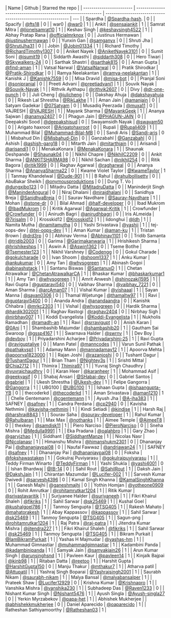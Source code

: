 | Name                     | Github                                                        | Starred the repo                                             |
| ------------------------ | ------------------------------------------------------------- | ------------------------------------------------------------ | --- |
| Spardha                  | [@Spardha-hash](https://github.com/Spardha-hash).             | 0                                                            |
| Spacify                  | [@fts18](https://github.com/fts18)                            | 0                                                            |
| war0                     | [@war0](https://github.com/war0)                              | 1                                                            |
| Ankit                    | [@sensaiankit](https://github.com/sensaiankit)                | 1                                                            |
| Samrat Mitra             | [@lionelsamrat10](https://github.com/lionelsamrat10)          | 1                                                            |
| Keshav Singh             | [@keshavsingh4522](https://github.com/keshavsingh4522/)       | 1                                                            |
| Abhay Pratap Rana        | [@officialmrknox](https://github.com/OfficialMrKnoX)          | 0                                                            |
| Justinus Hermawan        | [@justinushermawan](https://github.com/justinushermawan/)     | 0                                                            |
| Yunxin Gan               | [@samganyx](https://github.com/samganyx/)                     | 0                                                            |
| Shruti Jha               | [@ShrutiJha31](https://github.com/ShrutiJha31/)               | 0                                                            |
| Jobin                    | [@Jobin01334](https://github.com/Jobin01334)                  | 1                                                            |
| Richard Timothy          | [@RichardTimothy1307](https://github.com/RichardTimothy1307/) | 0                                                            |
| Aniket Nayek             | [@AniketNayek3101](https://github.com/AniketNayek3101)        | 0                                                            |
| Sumit Soni               | [@isumit19](https://github.com/isumit19/)                     | 0                                                            |
| Siddarth Awasthi         | [@siddarth308](https://github.com/siddarth308/)               | 0                                                            |
| Hero Tiwari              | [@Skywalkers-24](https://github.com/Skywalkers-24/)           | 0                                                            |
| Sarthak Shastri          | [@sarthak815](https://github.com/sarthak815)                  | 0                                                            |
| Aman Gupta               | [@find-aman](https://github.com/find-aman)                    | 1                                                            |
| Vatsal Narwal            | [@VatsalNarwal](https://github.com/VatsalNarwal)              | 0                                                            |
| Pratik Shirodkar         | [@Pratik-Shirodkar](https://github.com/Pratik-Shirodkar)      | 0                                                            |
| Ramya Neelakantan        | [@ramya-neelakantan](https://github.com/ramya-neelakantan)    | 1                                                            |
| Kanishk J                | [@Kanishk7559](https://github.com/kanishk7559)                | 0                                                            |
| Misa Dravid              | [@misa-bot](https://github.com/misa-bot)                      | 0                                                            |
| Pranjal Soni             | [@sonipranjal](https://github.com/sonipranjal)                | 0                                                            |
| Preeti Advani            | [@preetiadvani1](https://github.com/preetiadvani1)            | 1                                                            |
| Souvik Nayak             | [@Souvik-Nayak](https://github.com/Souvik-Nayak)              | 1                                                            |
| Rithvik Ayithapu         | [@rithvik2607](https://github.com/rithvik2607)                | 0                                                            |
| Divy                     | [@dr-one-punch](https://github.com/dr-one-punch)              | 0                                                            |
| Juli Cheng               | [@julicheng](https://github.com/julicheng)                    | 0                                                            |
| Dakshay Ahuja            | [@dakshayahuja](https://github.com/dakshayahuja)              | 0                                                            |
| Rikesh Lal Shrestha      | [@RikLakhe](https://github.com/RikLakhe)                      | 1                                                            |
| Aman Jain                | [@amanjain](https://github.io/amnjain)                        | 0                                                            |
| Satyam Gadekar           | [@07Satyam](https://github.com/07Satyam)                      | 0                                                            |
| Musadiq Peerzada         | [@muxa11](https://github.com/muxa11)                          | 0                                                            |
| VAJRESH                  | [@VAJRESH](https://github.com/VAJRESH)                        | 1                                                            |
| Mayank Sharma            | [@MayankGeek](https://github.com/MayankGeek)                  | 1                                                            |
| Ananya Sajwan            | [@ananya2407](https://github.com/ananya2407)                  | 0                                                            |
| Phagun Jain              | [@PHAGUN-JAIN](https://github.com/PHAGUN-JAIN)                | 0                                                            |
| Deepakshi Sood           | [@deepakshisud](https://github.com/deepakshisud)              | 0                                                            |
| Swayamsidh Nayak         | [@swayam50](https://github.com/swayam50)                      | 0                                                            |
| Arigato haxroot          | [@Arigatohaxroot](https://github.com/Arigatohaxroot)          | 0                                                            |
| Rupali                   | [@Rupali409](https://github.com/Rupali409)                    | 1                                                            |
| Muhammad Bilal           | [@Muhammad-Bilal-MB](https://github.com/Muhammad-Bilal-MB)    | 0                                                            |
| Sandi Aris               | [@Sandi-aris](https://github.com/sandi-aris)                  | 0                                                            |
| Misbahud Din             | [@Misbahud-Din](https://github.com/Misbahud-Din)              | 0                                                            |
| Ganzabahl                | [@Ganzabahl](https://github.com/Ganzabahl)                    | 0                                                            |
| Ashish                   | [@ashish-garg18](https://github.com/ashish-garg18)            | 0                                                            |
| Mitarth Jain             | [@mitarthjain](https://github.com/mitarthjain)                | 0                                                            |
| Arisandi                 | [@arisandi1](https://github.com/arisandi1)                    | 0                                                            |
| MenakaKonara             | [@MenakaKonara](https://github.com/MenakaKonara)              | 1                                                            |
| Shaunak Deshpande        | [@Shaunak04](https://github.com/Shaunak04)                    | 0                                                            |
| Nikhil Chapre            | [@NikhilC2209](https://github.com/NikhilC2209)                | 0                                                            |
| Ankit Sharma             | [@ANKITSHARMA98](https://github.com/ANKITSHARMA98)            | 0                                                            |
| Nikhil Sachan            | [@nikhil254](https://github.com/nikhil254)                    | 0                                                            |
| Ritik Bagora             | [@ritik1999](https://github.com/ritik1999)                    | 0                                                            |
| Raghav Agarwal           | [@ragharwal](https://github.com/ragharwal)                    | 0                                                            |
| Ananya Sharma            | [@AnanyaSharma22](https://github.com/AnanyaSharma22)          | 0                                                            |
| Kwame Violet Taylor      | [@KwameTaylor](https://github.com/KwameTaylor)                | 1                                                            |
| Tanmay Khandelwal        | [@Dude-901](https://github.com/Dude-901)                      | 1                                                            |
| B Rahul                  | [@rahulbollisetty](https://github.com/rahulbollisetty)        | 0                                                            |
| AbuBakar Sheikh          | [@onymousproduktions](https://github.com/onymousproduktions)  | 0                                                            |
| Dung T. Vo               | [@dungxibo123](https://github.com/dungxibo123)                | 0                                                            |
| Mitadru Datta            | [@MitadruDatta](https://github.com/MitadruDatta)              | 0                                                            |
| Maninderjit Singh        | [@ManinderAngural](https://github.com/ManinderAngural)        | 0                                                            |
| Niraj Dhalani            | [@nirajdhalani](https://github.com/nirajdhalani)              | 0                                                            |
| Sanidhya Breja           | [@SanidhyaBreja](https://github.com/SanidhyaBreja)            | 0                                                            |
| Saurav Navdhare          | [@Saurav-Navdhare](https://github.com/Saurav-Navdhare)        | 1                                                            |
| Mohan                    | [@stone-dr](https://github.com/stone-dr)                      | 0                                                            |
| Bilal Ahmad              | [@half-developer](https://github.com/half-developer)          | 0                                                            |
| Ibad Mukrom              | [@IbadMukrom](https://github.com/IbadMukrom)                  | 0                                                            |
| Kritik Agarwal           | [@Agarwal-Kritik](https://github.com/Agarwal-Kritik)          | 1                                                            |
| Crowfunder               | [@Crowfunder](https://github.com/Crowfunder)                  | 0                                                            |
| Anirudh Bagri            | [@anirudhbagri](https://github.com/anirudhbagri)              | 0                                                            |
| Iris ALmeida             | [@7irisalm](https://github.com/7irisalm)                      | 0                                                            |
| Krosskid12               | [@Krosskid12](https://github.com/Krosskid12)                  | 1                                                            |
| lidonghui                | [@ldh](https://github.com/ldh)                                | 1                                                            |
| Namita Mutha             | [@namitamutha](https://github.com/namitamutha)                | 0                                                            |
| Yashi Srivastava         | [@yashii](https://github.com/yashii)                          | 1                                                            |
| tej-oops-dev             | [@tej-oops-dev](https://github.com/tej-oops-dev)              | 1                                                            |
| Aman Kumar               | [@aman-ku](https://github.com/aman-ku)                        | 1                                                            |
| Tristan Brown            | [@drd3rp](https://github.com/drd3rp)                          | 0                                                            |
| Abhinav Verma            | [@Abhinav1101](https://github.com/Abhinav1101)                | 0                                                            |
| Tridib Samanta           | [@tridib2003](https://github.com/tridib2003)                  | 0                                                            |
| Garima                   | [@Garimakanwaria](https://github.com/Garimakanwaria)          | 1                                                            |
| Hrishikesh Sharma        | [@hrishikeshps](https://github.com/hrishikeshps)              | 1                                                            |
| Aswin A                  | [@Aswin1362](https://github.com/Aswin1362)                    | 0                                                            |
| Tseme Botlhe             | [@Tsemester123](https://github.com/Tsemester123)              | 1                                                            |
| Nikhil Varshney          | [@Codengg](https://github.com/Codengg)                        | 0                                                            |
| Gokul Charade            | [@gokulcharade](https://github.com/gokulcharade)              | 0                                                            |
| Ivan Shoom               | [@shoom1337](https://github.com/shoom1337)                    | 1                                                            |
| Anku Kumar               | [@ankukumar](https://github.com/katanaop6)                    | 0                                                            |
| Amy Tan                  | [@whysogreen](https://github.com/whysogreen)                  | 1                                                            |
| Abinash Gogoi            | [@abinashstack](https://github.com/abinashstack)              | 1                                                            |
| Santanu Biswas           | [@SantanuxD](https://github.com/SantanuxD)                    | 1                                                            |
| Chetan Atrawalkar        | [@ChetanAtrawalkarCA](https://github.com/ChetanAtrawalkarCA)  | 1                                                            |
| Bhaskar Kumar            | [@bhaskarkumar1](https://github.com/bhaskarkumar1)            | 1                                                            |
| Amy Tan                  | [@whysogreen](https://github.com/whysogreen)                  | 1                                                            |
| Amrit Anwesh             | [@shinozaki1595](https://github.com/shinozaki1595)            | 1                                                            |
| Ravi Gupta               | [@guptaravi540](https://github.com/@guptaravi540)             | 0                                                            |
| Vaibhav Sharma           | [@vaibhav_7221](https://github.com/vaibhavsharma7221)         | 0                                                            |
| Aman Sharma              | [@arcAman07](https://github.com/arcAman07)                    | 1                                                            |
| Vishal Kumar             | [@vishaaal](https://github.com/vishaaal)                      | 1                                                            |
| Sayan Manna              | [@sayan0306](https://github.com/sayan0306)                    | 0                                                            |
| Thamal Wijetunge         | [@thamaltw97](https://github.com/Thamaltw97)                  | 1                                                            |
| Ravi                     | [@guptaravi5400](https://github.com/guptaravi5400)            | 0                                                            |
| Ananda Andra             | [@anandaandra](https://github.com/anandaandra)                | 0                                                            |
| Kanishk Chhabra          | [@mrkc2303](https://github.com/mrkc2303)                      | 1                                                            |
| Vishal                   | [@whysogreen](https://github.com/vishal0535)                  | 0                                                            |
| Hardik Sharma            | [@hardik302001](https://github.com/hardik302001)              | 1                                                            |
| Raghav Rastogi           | [@raghav2404](https://github.com/raghav2404)                  | 0                                                            |
| Nirbhay Sigh             | [@nirbhay007](https://github.com/nirbhay007)                  | 1                                                            |
| Koddi Evangelista        | [@Koddi-Evangelista](https://github.com/Koddi-Evangelista)    | 1                                                            |
| Nukholis Ramadhan        | [@ramadh-an](https://github.com/ramadh-an)                    | 1                                                            |
| Ravi                     | [@srravigupt](https://github.com/srravigupt)                  | 0                                                            |
| Anish Karan              | [@0Ani](https://github.com/0Ani)                              | 1                                                            |
| Shambashib Majumdar      | [@shambashib20](https://github.com/shambashib20)              | 1                                                            |
| Gautham Sai Swaroop      | [@gssp4167](https://github.com/gssp4167)                      | 1                                                            |
| Swarnava Halder          | [@swrnv](https://github.com/swrnv)                            | 1                                                            |
| Dev Boy                  | [@devboy](https://github.com/DevBoy69)                        | 1                                                            |
| Priyadarshini Acharjee   | [@Priyadarshini-25](https://github.com/Priyadarshini-25)      | 1                                                            |
| Ravi Gupta               | [@raviguptalive](https://github.com/raviguptalive)            | 0                                                            |
| Mann Patel               | [@manncodes](https://github.com/manncodes)                    | 1                                                            |
| Varun Sunil Pathak       | [@pathakvsp1](https://github.com/pathakvsp1)                  | 1                                                            |
| Adamay Mann              | [@mannadamay12](https://github.com/mannadamay12)              | 1                                                            |
| Apoorva Mehta            | [@apoorva1823000](https://github.com/apoorva1823000)          | 1                                                            |
| Rajan Joshi              | [@razanjoshi](https://github.com/razanjoshi)                  | 0                                                            |
| Tushant Dagur            | [@TushantDagur](https://github.com/TushantDagur)              | 1                                                            |
| Brian Tham               | [@Nightey3s](https://github.com/Nightey3s)                    | 1                                                            |
| Srishti Mittal           | [@Chia2712](https://github.com/Chia2712)                      | 1                                                            |
| Thimira                  | [Thimira97](https://github.com/Thimira97)                     | 1                                                            |
| Yuvraj Singh Chaudhry    | [@yuvrajchaudhry](https://github.com/yuvrajchaudhry)          | 0                                                            |
| Karan Heer               | [@karanheer](https://github.com/karanheer)                    | 1                                                            |
| Mohammad Asif            | [@geekyasif](https://github.com/geekyasif)                    | 0                                                            |
| Shabaj Ansari            | [@SHabaj-dev](https://github.com/SHabaj-dev)                  | 0                                                            |
| Gabriel Santos           | [@gabriel](https://github.com/gabriel-github)                 | 1                                                            |
| Ukesh Shrestha           | [@Ukesh-dev](https://github.com/Ukesh-dev)                    | 1                                                            |
| Felipe Gangorra          | [@Gangorra](https://github.com/Gangorra)                      | 1                                                            |
| UBG100                   | [@UBG100](https://github.com/UBG100)                          | 1                                                            |
| Ishaan Gupta             | [@ishaangupta-YB](https://github.com/ishaangupta-YB)          | 0                                                            |
| thecoderkd               | [@thecoderkd](https://github.com/thecoderkd)                  | 1                                                            |
| Aman Srivastava          | [@aman1210](https://github.com/aman1210)                      | 1                                                            |
| Chelle Gentemann         | [@cgentemann](https://github.com/cgentemann)                  | 1                                                            |
| Ayush Jha                | [@A-jha383](https://github.com/A-jha383)                      | 1                                                            |
| SAFNEY                   | [@safney](https://github.com/safeny)                          | 1                                                            |
| Candra Perdana           | [@cp2940](https://github.com/cp2940)                          | 0                                                            |
| Kavisha Nethmini         | [@kavisha-nethmini](https://github.com/kavisha-nethmini)      | 1                                                            |
| Kindi Setiadi            | [@kindise](https://github.com/kindise)                        | 1                                                            |
| Harsh Raj                | [@harshraj8843](https://github.com/harshraj8843)              | 1                                                            |
| Sourav Saha              | [@sourav-developer](https://github.com/platinumpmo-amigo)     | 1                                                            |
| Rahul Kumar              | [@Rahulbaran](https://github.com/Rahulbaran)                  | 1                                                            |
| Max Max                  | [@nothanks](https://github.com/nothanks)                      | 1                                                            |
| Aimee Temple             | [@AimeeT8](https://github.com/AimeeT8)                        | 0                                                            |
| thexkey                  | [@samdisk11](https://github.com/samdisk11)                    | 1                                                            |
| Piero Narciso            | [@PieroNarciso](https://github.com/PieroNarciso)              | 0                                                            |
| Sneha Mishra             | [@Medulla9991](https://github.com/Medulla9991)                | 1                                                            |
| Eka Pradana              | [@oalahbro](https://github.com/oalahbro)                      | 1                                                            |
| Gary Zhao                | [@garyjzhao](https://github.com/garyjzhao)                    | 1                                                            |
| Siddhant                 | [@SiddhantManze](https://github.com/SiddhantManze)            | 1                                                            |
| Nicolas Nasr             | [@Nicolanasr](https://github.com/Nicolanasr)                  | 1                                                            |
| Himanshu Mishra          | [@himanshukm2301](https://github.com/himanshukm2301)          | 0                                                            |
| Dhananjay Pai            | [@dhananjaypai08](https://github.com/dhananjaypai08)          | 0                                                            |
| Naufal Fawwaz            | [@andriawan24](https://github.com/andriawan24)                | 1                                                            |
| SAFNEY                   | [@safney](https://github.com/safeny)                          | 1                                                            |
| Dhananjay Pai            | [@dhananjaypai08](https://github.com/dhananjaypai08)          | 0                                                            |
| Foksha                   | [@fokshawastaken](https://github.com/FokshaWasTaken)          | 1                                                            |
| Gokulraj Puviyarasu      | [@gokulrajpuviyarasu](https://github.com/gokulrajpuviyarasu)  | 1                                                            |
| Teddy Firman Winarto     | [@TeddyFirman](https://github.com/TeddyFirman)                | 1                                                            |
| Yashi Shukla             | [@yashi4001](https://github.com/yashi4001)                    | 0                                                            |
| Ishan Bhardwaj           | [@IB-14](https://github.com/IB-14)                            | 0                                                            |
| Sahil Rout               | [@SahilRout](https://github.com/SahilRout)                    | 1                                                            |
| Daksh Jain               | [@DakshJain](https://github.com/Dakshjain1)                   | 1                                                            |
| Chirantan Mazumdar       | [@Lucifer-002](https://github.com/Lucifer-002)                | 1                                                            |
| Sarvesh Kumar Dwivedi    | [@sarvesh4396](https://github.com/sarvesh4396)                | 0                                                            |
| Kamal Singh Khanna       | [@KamalSinghKhanna](https://github.com/KamalSinghKhanna)      | 1                                                            |
| Ganesh Majhi             | [@ganeshmajhi](https://github.com/ganeshmajhi)                | 0                                                            |
| Yothin Homjan            | [@yotheone0909](https://github.com/yotheone0909)              | 0                                                            |
| Rohit Amrutkar           | [@rohitamrutkar1204](https://github.com/rohitamrutkar1204)    | 1                                                            |
| Ritik Kumar              | [@srivastavaritik](https://github.com/srivastavaritik)        | 1                                                            |
| Surjyanee Halder         | [@surjyaneeh](https://github.com/surjyaneeh)                  | 1                                                            |
| Fikri Khairul Shaleh     | [@fikriks](https://github.com/fikriks)                        | 1                                                            |
| Sahil Sarwar             | [@sk25469](https://github.com/sk25469)                        | 1                                                            |
| Kushal Goel              | [@kushalgoel786](https://github.com/kushalgoel786)            | 1                                                            |
| Tanmoy Sengupta          | [@TSG405](https://github.com/tsg405)                          | 1                                                            |
| Rakesh Mahato            | [@mahatorakesh](https://github.com/mahatorakesh)              | 1                                                            |
| Abay Kappassov           | [@kappassov](https://github.com/kappassov)                    | 1                                                            |
| Sahil Sarwar             | [@sk25469](https://github.com/sk25469)                        | 1                                                            |
| Tanmoy Sengupta          | [@TSG405](https://github.com/tsg405)                          | 1                                                            |
| Sagun-png                | [@rohitamrutkar1204](https://github.com/Sagun-png)            | 1                                                            |
| Raj Patra                | [@raj-patra](https://github.com/raj-patra)                    | 1                                                            |
| Jitendra Kumar Mishra    | [@jitendra227](https://github.com/jitendra227)                | 1                                                            |
| Fikri Khairul Shaleh     | [@fikriks](https://github.com/fikriks)                        | 1                                                            |
| Sahil Sarwar             | [@sk25469](https://github.com/sk25469)                        | 1                                                            |
| Tanmoy Sengupta          | [@TSG405](https://github.com/tsg405)                          | 1                                                            |
| Bikram Purkait           | [@IamBikramPurkait](https://github.com/IamBikramPurkait)      | 1                                                            |
| Yashas H Majmudar        | [@yashas-hm](https://github.com/yashas-hm)                    | 1                                                            |
| Muhammad Gimnastiar      | [@muhammadgimnastiar](https://github.com/muhammadgimnastiar)  | 1                                                            |
| Kadambini Panda          | [@kadambinipanda](https://github.com/kadambinipanda)          | 1                                                            |
| Samyak Jain              | [@samyakjain26](https://github.com/samyakjain26)              | 1                                                            |
| Arun Kumar Singh         | [@arunsinghsnd](https://github.com/arunsinghsnd)              | 1                                                            |
| Pavleen Kaur             | [@pavleen14](https://github.com/pavleen14)                    | 1                                                            |
| Kinjalk Bajpai           | [@kinb98](https://github.com/kinb98)                          | 1                                                            |
| Ritaban Datta            | [@reetoo](https://github.com/Reetoo)                          | 1                                                            |
| Harshit Gupta            | [@HarshitGupta150](https://github.com/HarshitGupta150)        | 0                                                            |
| Manju Thakur             | [@mthakur7](https://github.com/mthakur7)                      | 1                                                            |
| Atharva patil            | [@Attupatil](https://github.com/Attupatil)                    | 1                                                            |
| Yashraj Singh Boparai    | [@Yashrajsingh2001](https://github.com/Yashrajsingh2001)      | 1                                                            |
| Saurabh Nikam            | [@saurabh-nikam](https://github.com/saurabh-nikam)            | 1                                                            |
| Malya Bansal             | [@malyabansalper](https://github.com/malyabansalper)          | 1                                                            |
| Prateek Shaw             | [@Lucifer12929](https://github.com/Lucifer12929)              | 0                                                            |
| Krishna Kumar            | [@Krishnapro](https://github.com/Krishnapro)                  | 1                                                            |
| Vanshika Mishra          | [@vanshika230](https://github.com/vanshika230)                | 1                                                            |
| Subhadeep Das            | [@Raven1233](https://github.com/Raven1233)                    | 0                                                            |
| Nishant Kumar Singh      | [@Nishant5476](https://github.com/Nishant5476)                | 1                                                            |
| Ayush Singla             | [@Ayush-singla27](https://github.com/Ayush-singla27)          | 0                                                            |
| Yerkin Myrzabekov        | [@papa-het](https://github.com/Papa-het)                      | 1                                                            |
| Abhishek Mukherjee       |                                                               | [@abhishekkmukherjee](https://github.com/abhishekkmukherjee) | 0   |
| Daniel Aparecido         | [@oaparecido](https://github.com/Oaparecido)                  | 1                                                            |
| Ratheshan Sathiyamoorthy | [@Ratheshan03](https://github.com/Ratheshan03)                | 1                                                            |
